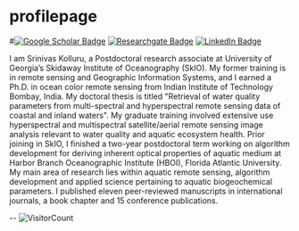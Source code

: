 # profilepage

#[![Google Scholar Badge](https://img.shields.io/badge/Google-Scholar-lightgrey)](https://scholar.google.co.in/citations?user=8HusDVEAAAAJ&hl=en)
[![Researchgate Badge](https://img.shields.io/badge/My-facebook-blue)](https://www.researchgate.net/profile/Srinivas-Kolluru)
[![LinkedIn Badge](https://img.shields.io/badge/My-LinkedIn-blue)](https://www.linkedin.com/in/srinivaskollurua1/)

I am Srinivas Kolluru, a Postdoctoral research associate at University of Georgia’s Skidaway Institute of Oceanography (SkIO). My former training is in remote sensing and Geographic Information Systems, and I earned a Ph.D. in ocean color remote sensing from Indian Institute of Technology Bombay, India. My doctoral thesis is titled "Retrieval of water quality parameters from multi-spectral and hyperspectral remote sensing data of coastal and inland waters". My graduate training involved extensive use hyperspectral and multispectral satellite/aerial remote sensing image analysis relevant to water quality and aquatic ecosystem health. Prior joining in SkIO, I finished a two-year postdoctoral term working on algorithm development for deriving inherent optical properties of aquatic medium at Harbor Branch Oceanographic Institute (HBOI), Florida Atlantic University. My main area of research lies within aquatic remote sensing, algorithm development and applied science pertaining to aquatic biogeochemical parameters. I published eleven peer-reviewed manuscripts in international journals, a book chapter and 15 conference publications.

--
![VisitorCount](https://profile-counter.glitch.me/{hafez-ahmad}/count.svg)


